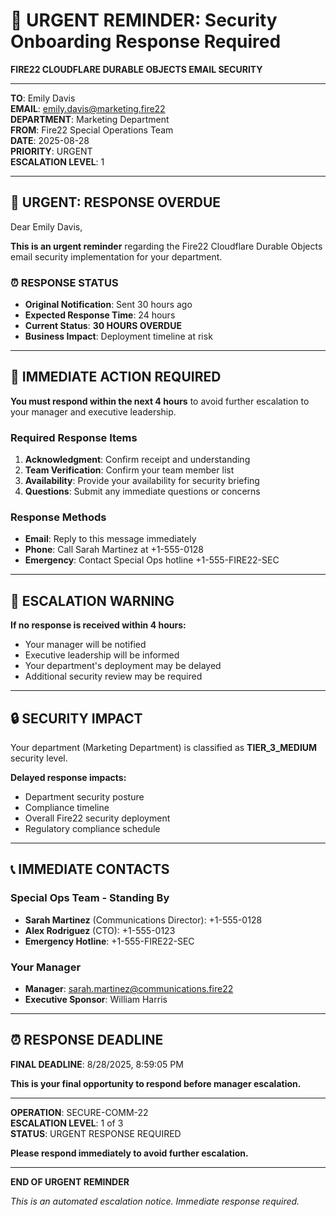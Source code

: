 # 🚨 URGENT REMINDER: Security Onboarding Response Required
**FIRE22 CLOUDFLARE DURABLE OBJECTS EMAIL SECURITY**

---

**TO**: Emily Davis  
**EMAIL**: emily.davis@marketing.fire22  
**DEPARTMENT**: Marketing Department  
**FROM**: Fire22 Special Operations Team  
**DATE**: 2025-08-28  
**PRIORITY**: URGENT  
**ESCALATION LEVEL**: 1  

---

## 🚨 **URGENT: RESPONSE OVERDUE**

Dear Emily Davis,

**This is an urgent reminder** regarding the Fire22 Cloudflare Durable Objects email security implementation for your department.

### **⏰ RESPONSE STATUS**
- **Original Notification**: Sent 30 hours ago
- **Expected Response Time**: 24 hours
- **Current Status**: **30 HOURS OVERDUE**
- **Business Impact**: Deployment timeline at risk

---

## 🎯 **IMMEDIATE ACTION REQUIRED**

**You must respond within the next 4 hours** to avoid further escalation to your manager and executive leadership.

### **Required Response Items**
1. **Acknowledgment**: Confirm receipt and understanding
2. **Team Verification**: Confirm your team member list
3. **Availability**: Provide your availability for security briefing
4. **Questions**: Submit any immediate questions or concerns

### **Response Methods**
- **Email**: Reply to this message immediately
- **Phone**: Call Sarah Martinez at +1-555-0128
- **Emergency**: Contact Special Ops hotline +1-555-FIRE22-SEC

---

## 🚨 **ESCALATION WARNING**

**If no response is received within 4 hours:**
- Your manager will be notified
- Executive leadership will be informed
- Your department's deployment may be delayed
- Additional security review may be required

---

## 🔒 **SECURITY IMPACT**

Your department (Marketing Department) is classified as **TIER_3_MEDIUM** security level. 

**Delayed response impacts:**
- Department security posture
- Compliance timeline
- Overall Fire22 security deployment
- Regulatory compliance schedule

---

## 📞 **IMMEDIATE CONTACTS**

### **Special Ops Team - Standing By**
- **Sarah Martinez** (Communications Director): +1-555-0128
- **Alex Rodriguez** (CTO): +1-555-0123
- **Emergency Hotline**: +1-555-FIRE22-SEC

### **Your Manager**
- **Manager**: sarah.martinez@communications.fire22
- **Executive Sponsor**: William Harris

---

## ⏰ **RESPONSE DEADLINE**

**FINAL DEADLINE**: 8/28/2025, 8:59:05 PM

**This is your final opportunity to respond before manager escalation.**

---

**OPERATION**: SECURE-COMM-22  
**ESCALATION LEVEL**: 1 of 3  
**STATUS**: URGENT RESPONSE REQUIRED  

**Please respond immediately to avoid further escalation.**

---

**END OF URGENT REMINDER**

*This is an automated escalation notice. Immediate response required.*